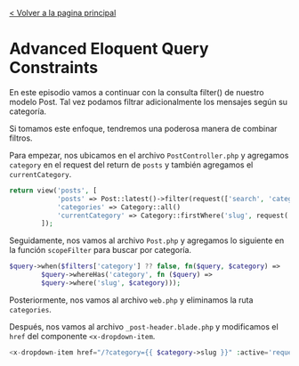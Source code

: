 [< Volver a la pagina principal](/docs/readme.md)

# Advanced Eloquent Query Constraints

En este episodio vamos a continuar con la consulta filter() de nuestro modelo Post. Tal vez podamos filtrar adicionalmente los mensajes según su categoría. 

Si tomamos este enfoque, tendremos una poderosa manera de combinar filtros.

Para empezar, nos ubicamos en el archivo `PostController.php` y agregamos `category` en el request del return de `posts` y también agregamos el `currentCategory`.

```php
return view('posts', [
            'posts' => Post::latest()->filter(request(['search', 'category']))->get(),
            'categories' => Category::all()
            'currentCategory' => Category::firstWhere('slug', request('category'))
        ]);
```

Seguidamente, nos vamos al archivo `Post.php` y agregamos lo siguiente en la función `scopeFilter` para buscar por categoría.

```php
$query->when($filters['category'] ?? false, fn($query, $category) =>
        $query->whereHas('category', fn ($query) =>
        $query->where('slug', $category)));
```

Posteriormente, nos vamos al archivo `web.php` y eliminamos la ruta `categories`.

Después, nos vamos al archivo `_post-header.blade.php` y modificamos el `href` del componente `<x-dropdown-item`.

```php
<x-dropdown-item href="/?category={{ $category->slug }}" :active='request()->is("categories/{$category->slug}")'>{{ ucwords($category->name) }}</x-dropdown-item>
```